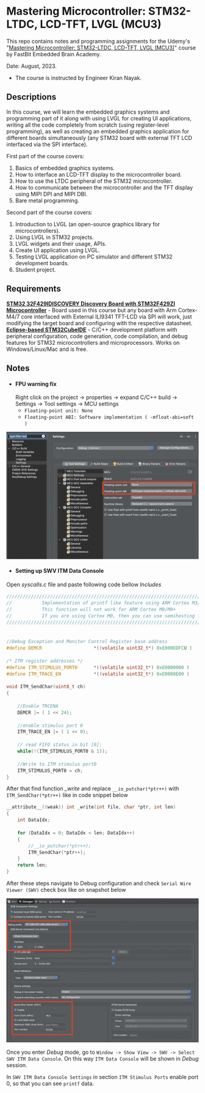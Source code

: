 
# Mastering Microcontroller: STM32-LTDC, LCD-TFT, LVGL (MCU3)

This repo contains notes and programming assignments for the Udemy's "[Mastering Microcontroller: STM32-LTDC, LCD-TFT, LVGL (MCU3)](https://www.udemy.com/course/mastering-microcontroller-stm32-ltdc-lcd-tft-lvgl/)" course by FastBit Embedded Brain Academy.

Date: August, 2023.

- The course is instructed by Engineer Kiran Nayak.



## Descriptions

In this course, we will learn the embedded graphics systems and programming part of it along with using LVGL for creating UI applications, writing all the code completely from scratch (using register-level programming), as well as creating an embedded graphics application for different boards simultaneously (any STM32 board with external TFT LCD interfaced via the SPI interface).

First part of the course covers:
1. Basics of embedded graphics systems.
2. How to interface an LCD-TFT display to the microcontroller board.
3. How to use the LTDC  peripheral of the STM32 microcontroller.
4. How to communicate between the microcontroller and the TFT display using MIPI DPI and MIPI DBI.
5. Bare metal programming.

Second part of the course covers:
1. Introduction to  LVGL (an open-source graphics library for microcontrollers).
2. Using LVGL in STM32 projects.
3. LVGL widgets and their usage, APIs.
4. Create UI application using LVGL.
5. Testing LVGL application on PC simulator and different STM32 development boards.
6. Student project.

## Requirements

**[STM32 32F429IDISCOVERY Discovery Board with STM32F429ZI Microcontroller](https://www.st.com/en/evaluation-tools/32f429idiscovery.html#overview)** - Board used in this course but any board with Arm Cortex-M4/7 core interfaced with External ILI9341 TFT-LCD via SPI will work, just modifying the target board and configuring with the respective datasheet. \
**[Eclipse-based STM32CubeIDE](https://www.st.com/en/development-tools/stm32cubeide.html)** - C/C++ development platform with peripheral configuration, code generation, code compilation, and debug features for STM32 microcontrollers and microprocessors. Works on Windows/Linux/Mac and is free.

## Notes
* #### FPU warning fix
    Right click on the project -> properties -> expand C/C++ build -> Settings -> Tool settings -> MCU settings
  * `Floating-point unit: None`
  * `Floating-point ABI: Software implementation ( -mfloat-abi=soft )`

![FPU_warning.png](https://github.com/renatosoriano/Udemy-Embedded-Course5_Mastering-Microcontroller-STM32-LTDC-LCD-TFT-LVGL-MCU3/blob/main/Images/FPU_warning.png)

* #### Setting up SWV ITM Data Console

Open *syscalls.c* file and paste following code bellow *Includes*

```c
/////////////////////////////////////////////////////////////////////////////////////////////////////////
//           Implementation of printf like feature using ARM Cortex M3/M4/ ITM functionality
//           This function will not work for ARM Cortex M0/M0+
//           If you are using Cortex M0, then you can use semihosting feature of openOCD
/////////////////////////////////////////////////////////////////////////////////////////////////////////


//Debug Exception and Monitor Control Register base address
#define DEMCR                   *((volatile uint32_t*) 0xE000EDFCU )

/* ITM register addresses */
#define ITM_STIMULUS_PORT0   	*((volatile uint32_t*) 0xE0000000 )
#define ITM_TRACE_EN          	*((volatile uint32_t*) 0xE0000E00 )

void ITM_SendChar(uint8_t ch)
{

	//Enable TRCENA
	DEMCR |= ( 1 << 24);

	//enable stimulus port 0
	ITM_TRACE_EN |= ( 1 << 0);

	// read FIFO status in bit [0]:
	while(!(ITM_STIMULUS_PORT0 & 1));

	//Write to ITM stimulus port0
	ITM_STIMULUS_PORT0 = ch;
}
```


After that find function *_write* and replace `__io_putchar(*ptr++)` with `ITM_SendChar(*ptr++)` like in code snippet below
```c
__attribute__((weak)) int _write(int file, char *ptr, int len)
{
	int DataIdx;

	for (DataIdx = 0; DataIdx < len; DataIdx++)
	{
		//__io_putchar(*ptr++);
		ITM_SendChar(*ptr++);
	}
	return len;
}
```

After these steps navigate to Debug configuration and check `Serial Wire Viewer (SWV)` check box like on snapshot below

![Debugger.png](https://github.com/renatosoriano/Udemy-Embedded-Course5_Mastering-Microcontroller-STM32-LTDC-LCD-TFT-LVGL-MCU3/blob/main/Images/Debugger.png)

Once you enter *Debug* mode, go to `Window -> Show View -> SWV -> Select SWV ITM Data Console`. On this way `ITM Data Console` will be shown in *Debug* session.


In `SWV ITM Data Console Settings` in section `ITM Stimulus Ports` enable port 0, so that you can see `printf` data.



